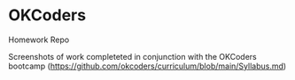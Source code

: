 # OKCoders
Homework Repo

Screenshots of work completeted in conjunction with the OKCoders bootcamp (https://github.com/okcoders/curriculum/blob/main/Syllabus.md)

